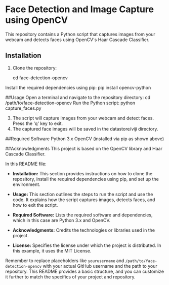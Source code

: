 # Face Detection and Image Capture using OpenCV

This repository contains a Python script that captures images from your webcam and detects faces using OpenCV's Haar Cascade Classifier.

## Installation

1. Clone the repository:

   cd face-detection-opencv

Install the required dependencies using pip:
pip install opencv-python


##Usage
Open a terminal and navigate to the repository directory:
cd /path/to/face-detection-opencv
Run the Python script:
python capture_faces.py

3.	The script will capture images from your webcam and detect faces. Press the 'q' key to exit.
4.	The captured face images will be saved in the datastore/viji directory.



##Required Software
Python 3.x
OpenCV (installed via pip as shown above)


##Acknowledgments
This project is based on the OpenCV library and Haar Cascade Classifier.



In this README file:

- **Installation:** This section provides instructions on how to clone the repository, install the required dependencies using pip, and set up the environment.

- **Usage:** This section outlines the steps to run the script and use the code. It explains how the script captures images, detects faces, and how to exit the script.

- **Required Software:** Lists the required software and dependencies, which in this case are Python 3.x and OpenCV.

- **Acknowledgments:** Credits the technologies or libraries used in the project.

- **License:** Specifies the license under which the project is distributed. In this example, it uses the MIT License.

Remember to replace placeholders like `yourusername` and `/path/to/face-detection-opencv` with your actual GitHub username and the path to your repository. This README provides a basic structure, and you can customize it further to match the specifics of your project and repository.




